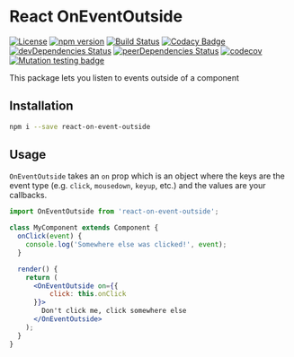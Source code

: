 # React OnEventOutside

[![License](https://img.shields.io/badge/License-Apache%202.0-blue.svg)](https://opensource.org/licenses/Apache-2.0)
[![npm version](https://badge.fury.io/js/react-on-event-outside.svg)](https://badge.fury.io/js/react-on-event-outside)
[![Build Status](https://travis-ci.org/pikselpalette/react-on-event-outside.svg?branch=master)](https://travis-ci.org/pikselpalette/react-on-event-outside)
[![Codacy Badge](https://api.codacy.com/project/badge/Grade/a86d2c282e4143899aa83bf696d8c523)](https://www.codacy.com/app/samboylett/react-on-event-outside?utm_source=github.com&amp;utm_medium=referral&amp;utm_content=pikselpalette/react-on-event-outside&amp;utm_campaign=Badge_Grade)
[![devDependencies Status](https://david-dm.org/pikselpalette/react-on-event-outside/dev-status.svg)](https://david-dm.org/pikselpalette/react-on-event-outside?type=dev)
[![peerDependencies Status](https://david-dm.org/pikselpalette/react-on-event-outside/peer-status.svg)](https://david-dm.org/pikselpalette/react-on-event-outside?type=peer)
[![codecov](https://codecov.io/gh/pikselpalette/react-on-event-outside/branch/master/graph/badge.svg)](https://codecov.io/gh/pikselpalette/react-on-event-outside)
[![Mutation testing badge](https://badge.stryker-mutator.io/github.com/pikselpalette/react-on-event-outside/master)](https://stryker-mutator.github.io)

This package lets you listen to events outside of a component

## Installation

```sh
npm i --save react-on-event-outside
```

## Usage

`OnEventOutside` takes an `on` prop which is an object where the keys are the event type (e.g. `click`, `mousedown`, `keyup`, etc.) and the values are your callbacks.

```jsx
import OnEventOutside from 'react-on-event-outside';

class MyComponent extends Component {
  onClick(event) {
    console.log('Somewhere else was clicked!', event);
  }

  render() {
    return (
      <OnEventOutside on={{
          click: this.onClick
      }}>
        Don't click me, click somewhere else
      </OnEventOutside>
    );
  }
}
```
